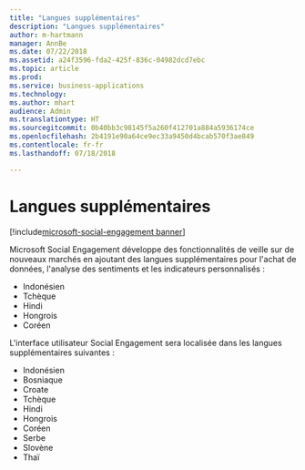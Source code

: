```yaml
---
title: "Langues supplémentaires"
description: "Langues supplémentaires"
author: m-hartmann
manager: AnnBe
ms.date: 07/22/2018
ms.assetid: a24f3596-fda2-425f-836c-04982dcd7ebc
ms.topic: article
ms.prod: 
ms.service: business-applications
ms.technology: 
ms.author: mhart
audience: Admin
ms.translationtype: HT
ms.sourcegitcommit: 0b40bb3c98145f5a260f412701a884a5936174ce
ms.openlocfilehash: 2b4191e90a64ce9ec33a9450d4bcab570f3ae849
ms.contentlocale: fr-fr
ms.lasthandoff: 07/18/2018

---
```


#  <a name="additional-languages"></a>Langues supplémentaires

[!include[microsoft-social-engagement banner](../includes/microsoft-social-engagement.md)]



Microsoft Social Engagement développe des fonctionnalités de veille sur de nouveaux marchés en ajoutant des langues supplémentaires pour l'achat de données, l'analyse des sentiments et les indicateurs personnalisés : 

- Indonésien
- Tchèque
- Hindi
- Hongrois 
- Coréen 

L'interface utilisateur Social Engagement sera localisée dans les langues supplémentaires suivantes :

- Indonésien
- Bosniaque
- Croate
- Tchèque
- Hindi
- Hongrois 
- Coréen 
- Serbe
- Slovène
- Thaï


